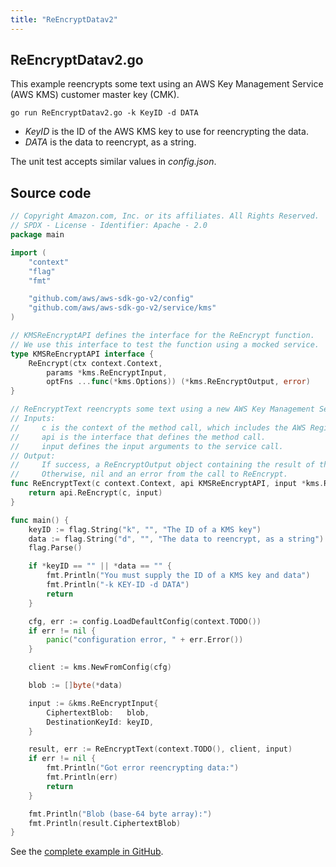 ```yaml
---
title: "ReEncryptDatav2"
---
```

## ReEncryptDatav2.go

This example reencrypts some text using an AWS Key Management Service (AWS KMS) customer master key (CMK).

`go run ReEncryptDatav2.go -k KeyID -d DATA`

- _KeyID_ is the ID of the AWS KMS key to use for reencrypting the data.
- _DATA_ is the data to reencrypt, as a string.

The unit test accepts similar values in _config.json_.

## Source code

```go
// Copyright Amazon.com, Inc. or its affiliates. All Rights Reserved.
// SPDX - License - Identifier: Apache - 2.0
package main

import (
	"context"
	"flag"
	"fmt"

	"github.com/aws/aws-sdk-go-v2/config"
	"github.com/aws/aws-sdk-go-v2/service/kms"
)

// KMSReEncryptAPI defines the interface for the ReEncrypt function.
// We use this interface to test the function using a mocked service.
type KMSReEncryptAPI interface {
	ReEncrypt(ctx context.Context,
		params *kms.ReEncryptInput,
		optFns ...func(*kms.Options)) (*kms.ReEncryptOutput, error)
}

// ReEncryptText reencrypts some text using a new AWS Key Management Service (AWS KMS) customer master key (CMK).
// Inputs:
//     c is the context of the method call, which includes the AWS Region.
//     api is the interface that defines the method call.
//     input defines the input arguments to the service call.
// Output:
//     If success, a ReEncryptOutput object containing the result of the service call and nil.
//     Otherwise, nil and an error from the call to ReEncrypt.
func ReEncryptText(c context.Context, api KMSReEncryptAPI, input *kms.ReEncryptInput) (*kms.ReEncryptOutput, error) {
	return api.ReEncrypt(c, input)
}

func main() {
	keyID := flag.String("k", "", "The ID of a KMS key")
	data := flag.String("d", "", "The data to reencrypt, as a string")
	flag.Parse()

	if *keyID == "" || *data == "" {
		fmt.Println("You must supply the ID of a KMS key and data")
		fmt.Println("-k KEY-ID -d DATA")
		return
	}

	cfg, err := config.LoadDefaultConfig(context.TODO())
	if err != nil {
		panic("configuration error, " + err.Error())
	}

	client := kms.NewFromConfig(cfg)

	blob := []byte(*data)

	input := &kms.ReEncryptInput{
		CiphertextBlob:   blob,
		DestinationKeyId: keyID,
	}

	result, err := ReEncryptText(context.TODO(), client, input)
	if err != nil {
		fmt.Println("Got error reencrypting data:")
		fmt.Println(err)
		return
	}

	fmt.Println("Blob (base-64 byte array):")
	fmt.Println(result.CiphertextBlob)
}

```

See the [complete example in GitHub](https://github.com/awsdocs/aws-doc-sdk-examples/blob/main/gov2/kms/ReEncryptData/ReEncryptDatav2.go).